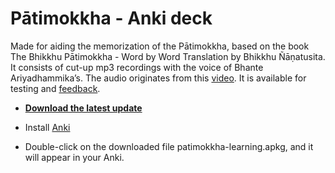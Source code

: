 # Pātimokkha - Anki deck

Made for aiding the memorization of the Pātimokkha, based on the book The Bhikkhu Pātimokkha - Word by Word Translation by Bhikkhu Ñāṇatusita. It consists of cut-up mp3 recordings with the voice of Bhante Ariyadhammika’s. The audio originates from this [video](https://youtu.be/M7mKBHOD-Zg). It is available for testing and [feedback](https://docs.google.com/forms/d/e/1FAIpQLSeA7LgF9KnCGWw1_HysqKpgD4eg4Hjo3ZFG7GcL53nsIETDCw/viewform).

- **[Download the latest update](https://github.com/sasanarakkha/study-tools/releases/latest/download/patimokkha-learning.apkg)**

- Install [Anki](https://apps.ankiweb.net/)

- Double-click on the downloaded file patimokkha-learning.apkg, and it will appear in your Anki.
